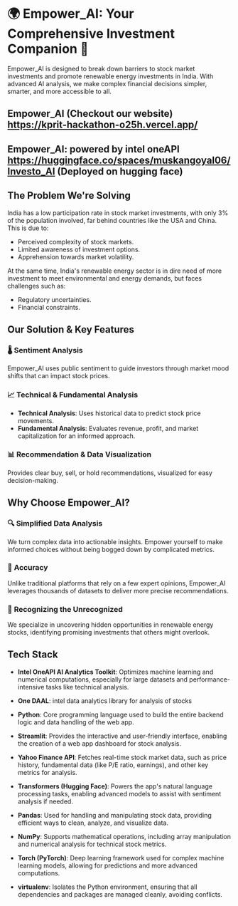 

# 🌍 **Empower_AI: Your Comprehensive Investment Companion** 🌱

Empower_AI is designed to break down barriers to stock market investments and promote renewable energy investments in India. With advanced AI analysis, we make complex financial decisions simpler, smarter, and more accessible to all.

## **Empower_AI (Checkout our website)** https://kprit-hackathon-o25h.vercel.app/

## **Empower_AI: powered by intel oneAPI** https://huggingface.co/spaces/muskangoyal06/Investo_AI (Deployed on hugging face)

## **The Problem We're Solving**

India has a low participation rate in stock market investments, with only 3% of the population involved, far behind countries like the USA and China.  
This is due to:

- Perceived complexity of stock markets.
- Limited awareness of investment options.
- Apprehension towards market volatility.

At the same time, India's renewable energy sector is in dire need of more investment to meet environmental and energy demands, but faces challenges such as:

- Regulatory uncertainties.
- Financial constraints.

## **Our Solution & Key Features**

### 🌡 **Sentiment Analysis**
Empower_AI uses public sentiment to guide investors through market mood shifts that can impact stock prices.

### 📈 **Technical & Fundamental Analysis**
- **Technical Analysis**: Uses historical data to predict stock price movements.
- **Fundamental Analysis**: Evaluates revenue, profit, and market capitalization for an informed approach.

### 📊 **Recommendation & Data Visualization**
Provides clear buy, sell, or hold recommendations, visualized for easy decision-making.


## **Why Choose Empower_AI?**

### 🔍 **Simplified Data Analysis**
We turn complex data into actionable insights. Empower yourself to make informed choices without being bogged down by complicated metrics.

### 🎯 **Accuracy**
Unlike traditional platforms that rely on a few expert opinions, Empower_AI leverages thousands of datasets to deliver more precise recommendations.

### 🌱 **Recognizing the Unrecognized**
We specialize in uncovering hidden opportunities in renewable energy stocks, identifying promising investments that others might overlook.

## **Tech Stack**
- **Intel OneAPI AI Analytics Toolkit**: Optimizes machine learning and numerical computations, especially for large datasets and performance-intensive tasks like technical analysis.
- **One DAAL**: intel data analytics library for analysis of stocks

- **Python**: Core programming language used to build the entire backend logic and data handling of the web app.
  
- **Streamlit**: Provides the interactive and user-friendly interface, enabling the creation of a web app dashboard for stock analysis.

- **Yahoo Finance API**: Fetches real-time stock market data, such as price history, fundamental data (like P/E ratio, earnings), and other key metrics for analysis.

- **Transformers (Hugging Face)**: Powers the app's natural language processing tasks, enabling advanced models to assist with sentiment analysis if needed.

- **Pandas**: Used for handling and manipulating stock data, providing efficient ways to clean, analyze, and visualize data.

- **NumPy**: Supports mathematical operations, including array manipulation and numerical analysis for technical stock metrics.

- **Torch (PyTorch)**: Deep learning framework used for complex machine learning models, allowing for predictions and more advanced computations.

- **virtualenv**: Isolates the Python environment, ensuring that all dependencies and packages are managed cleanly, avoiding conflicts.



